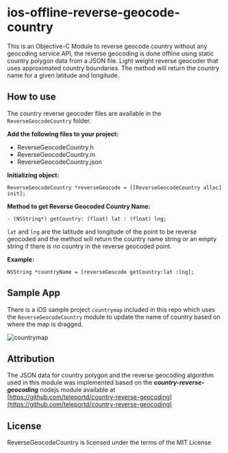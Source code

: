 ios-offline-reverse-geocode-country
===================================

This is an Objective-C Module to reverse geocode country without any geocoding service API, the reverse geocoding is done offline using static country polygon data from a JSON file. Light weight reverse geocoder that uses approximated country boundaries. The method will return the country name for a given latitude and longitude.

How to use
----------

The country reverse geocoder files are available in the `ReverseGeocodeCountry` folder.

__Add the following files to your project:__

- ReverseGeocodeCountry.h
- ReverseGeocodeCountry.m
- ReverseGeocodeCountry.json
 
__Initializing object:__

`ReverseGeocodeCountry *reverseGeocode = [[ReverseGeocodeCountry alloc] init];`

__Method to get Reverse Geocoded Country Name:__

`- (NSString*) getCountry: (float) lat : (float) lng;`

`lat` and `lng` are the latitude and longitude of the point to be reverse geocoded and the method will return the country name string or an empty string if there is no country in the reverse geocoded point.

__Example:__

`NSString *countryName = [reverseGeocode getCountry:lat :lng];`

Sample App
----------

There is a iOS sample project `countrymap` included in this repo which uses the `ReverseGeocodeCountry` module to update the name of country based on where the map is dragged.

![countrymap](https://f.cloud.github.com/assets/1414842/2304702/08b7a6e6-a230-11e3-87ac-9dbeb9bcea45.png)

Attribution
-----------

The JSON data for country polygon and the reverse geocoding algorithm used in this module was implemented based on the  ___country-reverse-geocoding___ nodejs module available at [https://github.com/teleportd/country-reverse-geocoding](https://github.com/teleportd/country-reverse-geocoding)

License
-------

ReverseGeocodeCountry is licensed under the terms of the MIT License
